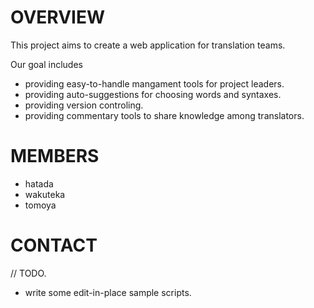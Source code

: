 # OVERVIEW

This project aims to create a web application for translation teams.

Our goal includes

- providing easy-to-handle mangament tools for project leaders.
- providing auto-suggestions for choosing words and syntaxes. 
- providing version controling.
- providing commentary tools to share knowledge among translators.

# MEMBERS

- hatada
- wakuteka
- tomoya

# CONTACT

// TODO.

- write some edit-in-place sample scripts. 


